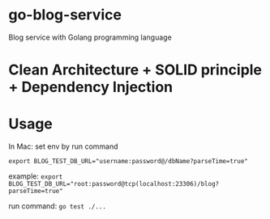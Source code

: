 # go-blog-service
Blog service with Golang programming language

# Clean Architecture + SOLID principle + Dependency Injection



# Usage
In Mac: set env by run command

`export BLOG_TEST_DB_URL="username:password@/dbName?parseTime=true"`

example:
    `export BLOG_TEST_DB_URL="root:password@tcp(localhost:23306)/blog?parseTime=true"`

run command: `go test ./...`

